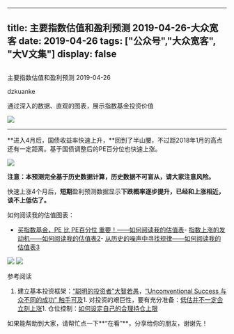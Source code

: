 
---
title:   主要指数估值和盈利预测 2019-04-26-大众宽客
date: 2019-04-26
tags: ["公众号","大众宽客", "大V文集"]
display: false
---


## 



主要指数估值和盈利预测 2019-04-26




dzkuanke




通过深入的数据、直观的图表，展示指数基金投资价值




<img class="rich_pages" data-copyright="0" data-ratio="0.57421875" data-s="300,640" src="https://mmbiz.qpic.cn/mmbiz_jpg/PKw3FQPmhIhL9HkJPtibhT2xCsvSR4BbYTFmZJFyhUfAa1jovEicD2SewmlN4Y2lFCj1oXwicHeeNWmky2sz7aDpQ/640?wx_fmt=jpeg" data-type="jpeg" data-w="1280" style=""/>

****

**进入4月后，国债收益率快速上升，**回到了半山腰，不过距2018年1月的高点还有一定距离。基于国债调整后的PE百分位也快速上涨。

<img class="rich_pages" data-copyright="0" data-ratio="0.5450121654501217" data-s="300,640" src="https://mmbiz.qpic.cn/mmbiz_png/PKw3FQPmhIhjibFFjBjJvIf8qUkNk6Wb2IqIfO88DCXB1raicW3CnzJFJDaYY1UfKMt1hwM6uyNvjOmzfEZb37bQ/640?wx_fmt=png" data-type="png" data-w="1644" style=""/>



**注意：本预测完全基于历史数据计算，历史数据不可盲从，请大家注意风险。**



快速上涨4个月后，**短期**盈利预测数据显示**下跌概率逐步提升，已经和上涨相近，谈不上低估了。**





如何阅读我的估值图表：
- [买指数基金，PE 比 PE百分位 重要！——如何阅读我的估值表](http://mp.weixin.qq.com/s?__biz=MzAwMTc1MDcwNw==&amp;mid=2648274046&amp;idx=1&amp;sn=c5b3ae458221b68cb9aa22a86f8761fd&amp;chksm=82f937a2b58ebeb48e87dafe80761eb9e34b9bd43846075bf41a5542ba98e1437c4c83989fab&amp;scene=21#wechat_redirect)- [指数上涨的发动机——如何阅读我的估值表2](http://mp.weixin.qq.com/s?__biz=MzAwMTc1MDcwNw==&amp;mid=2648274089&amp;idx=1&amp;sn=65aa9059d4b86b861476521b1d9ad3a9&amp;chksm=82f93775b58ebe63c296c5b83a84eb6fa758ca732fb6c6c9e814293719ad911a8b74d09690af&amp;scene=21#wechat_redirect)- [从历史的噪声中寻找规律——如何阅读我的估值表3](http://mp.weixin.qq.com/s?__biz=MzAwMTc1MDcwNw==&amp;mid=2648274090&amp;idx=1&amp;sn=282666d9d832052ac6230685fa2f36aa&amp;chksm=82f93776b58ebe60e7d4675b37deaf3b4fe5fb6bfcf0ab65004aa5983e12dbeaa8418fb098e1&amp;scene=21#wechat_redirect)
<img class="rich_pages" data-copyright="0" data-ratio="1.125" data-s="300,640" src="https://mmbiz.qpic.cn/mmbiz_png/PKw3FQPmhIhjibFFjBjJvIf8qUkNk6Wb2fbJrRqVy6IKbv4dhFibr0Ck1tUeiaic2Yc93eibjpBqzibJsGJNLCLYAiacQ/640?wx_fmt=png" data-type="png" data-w="960" style=""/>







<img class="rich_pages" data-copyright="0" data-ratio="1.418145956607495" data-s="300,640" src="https://mmbiz.qpic.cn/mmbiz_png/PKw3FQPmhIhjibFFjBjJvIf8qUkNk6Wb2b7iajosmzYmqNkJnWxu4Ws1HeVgib61EtAoFLUTdyYWwPxCoocR4Z9Sg/640?wx_fmt=png" data-type="png" data-w="1014" style=""/>

参考阅读
1. 建立基本投资框架：[“聪明的投资者”大智若愚](http://mp.weixin.qq.com/s?__biz=MzAwMTc1MDcwNw==&amp;mid=2648273008&amp;idx=1&amp;sn=1986e188daec22378d05243c9970483c&amp;chksm=82f933acb58ebabae67065fc8fb942a6458e6d204acbfe42d5eaf68f6c49ee02353936ac64c5&amp;scene=21#wechat_redirect)，[“Unconventional Success 与众不同的成功” 触手可及](http://mp.weixin.qq.com/s?__biz=MzAwMTc1MDcwNw==&amp;mid=2648273011&amp;idx=1&amp;sn=e22705a245e90fb6e42877456523cdcd&amp;chksm=82f933afb58ebab9945ddad1406b7ee013416143466430ab9e04883cf94942b0d1dc10ac6ca1&amp;scene=21#wechat_redirect)1. 对投资的艰巨性，要有充分准备：[低估并不一定会立刻上涨](http://mp.weixin.qq.com/s?__biz=MzAwMTc1MDcwNw==&amp;mid=2648272785&amp;idx=1&amp;sn=9d714f0b5ff155d37941bac5e3bd5ae2&amp;chksm=82f92c4db58ea55bd7466b6630b06154a4732053fd8c5ef953f51d77bef4920c4620eb713c68&amp;scene=21#wechat_redirect)1. 仓位控制：[如何设定自己的合理持仓上限](http://mp.weixin.qq.com/s?__biz=MzAwMTc1MDcwNw==&amp;mid=2648272959&amp;idx=1&amp;sn=0d0e0487ba2dfa90138092d0973da1b6&amp;chksm=82f933e3b58ebaf59bbe5d49a7f9eea8dcae1ae24d5793d520c03a937e970495fbd8e0bceac7&amp;scene=21#wechat_redirect)


如果能帮助到大家，请帮忙点一下**“在看”**，分享给你的朋友，谢谢先！









